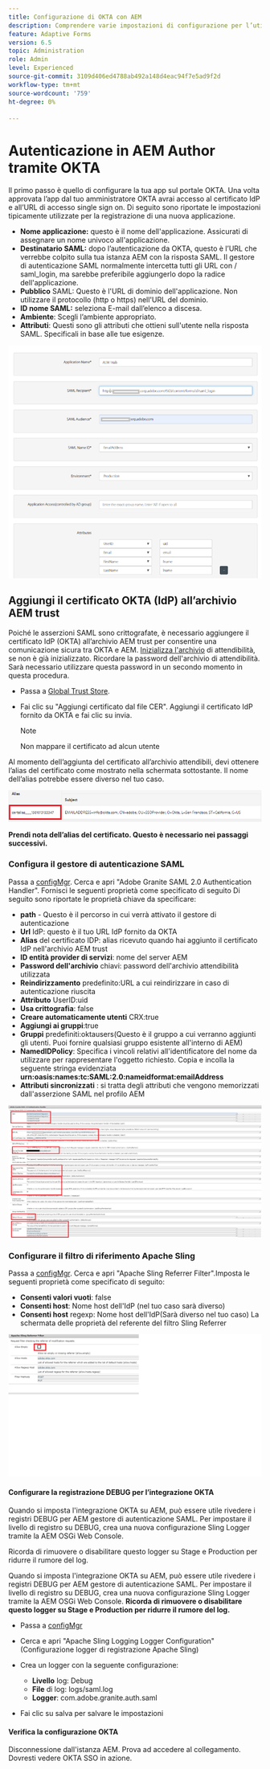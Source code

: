 ```yaml
---
title: Configurazione di OKTA con AEM
description: Comprendere varie impostazioni di configurazione per l’utilizzo del single sign-on con okta
feature: Adaptive Forms
version: 6.5
topic: Administration
role: Admin
level: Experienced
source-git-commit: 3109d406ed4788ab492a148d4eac94f7e5ad9f2d
workflow-type: tm+mt
source-wordcount: '759'
ht-degree: 0%

---
```



# Autenticazione in AEM Author tramite OKTA

Il primo passo è quello di configurare la tua app sul portale OKTA. Una volta approvata l’app dal tuo amministratore OKTA avrai accesso al certificato IdP e all’URL di accesso single sign on. Di seguito sono riportate le impostazioni tipicamente utilizzate per la registrazione di una nuova applicazione.

* **Nome applicazione:** questo è il nome dell&#39;applicazione. Assicurati di assegnare un nome univoco all&#39;applicazione.
* **Destinatario SAML:** dopo l’autenticazione da OKTA, questo è l’URL che verrebbe colpito sulla tua istanza AEM con la risposta SAML. Il gestore di autenticazione SAML normalmente intercetta tutti gli URL con / saml_login, ma sarebbe preferibile aggiungerlo dopo la radice dell&#39;applicazione.
* **Pubblico** SAML: Questo è l&#39;URL di dominio dell&#39;applicazione. Non utilizzare il protocollo (http o https) nell&#39;URL del dominio.
* **ID nome SAML:** seleziona E-mail dall’elenco a discesa.
* **Ambiente**: Scegli l’ambiente appropriato.
* **Attributi**: Questi sono gli attributi che ottieni sull&#39;utente nella risposta SAML. Specificali in base alle tue esigenze.


![okta-application](assets/okta-app-settings-blurred.PNG)


## Aggiungi il certificato OKTA (IdP) all’archivio AEM trust

Poiché le asserzioni SAML sono crittografate, è necessario aggiungere il certificato IdP (OKTA) all’archivio AEM trust per consentire una comunicazione sicura tra OKTA e AEM.
[Inizializza l&#39;archivio](http://localhost:4502/libs/granite/security/content/truststore.html) di attendibilità, se non è già inizializzato.
Ricordare la password dell&#39;archivio di attendibilità. Sarà necessario utilizzare questa password in un secondo momento in questa procedura.

* Passa a [Global Trust Store](http://localhost:4502/libs/granite/security/content/truststore.html).
* Fai clic su &quot;Aggiungi certificato dal file CER&quot;. Aggiungi il certificato IdP fornito da OKTA e fai clic su invia.

   >[!NOTE]
   >
   >Non mappare il certificato ad alcun utente

Al momento dell’aggiunta del certificato all’archivio attendibili, devi ottenere l’alias del certificato come mostrato nella schermata sottostante. Il nome dell’alias potrebbe essere diverso nel tuo caso.

![Alias certificato](assets/cert-alias.PNG)

**Prendi nota dell’alias del certificato. Questo è necessario nei passaggi successivi.**

### Configura il gestore di autenticazione SAML

Passa a [configMgr](http://localhost:4502/system/console/configMgr).
Cerca e apri &quot;Adobe Granite SAML 2.0 Authentication Handler&quot;.
Fornisci le seguenti proprietà come specificato di seguito
Di seguito sono riportate le proprietà chiave da specificare:

* **path**  - Questo è il percorso in cui verrà attivato il gestore di autenticazione
* **Url** IdP: questo è il tuo URL IdP fornito da OKTA
* **Alias** del certificato IDP: alias ricevuto quando hai aggiunto il certificato IdP nell&#39;archivio AEM trust
* **ID entità provider di servizi**: nome del server AEM
* **Password dell&#39;archivio** chiavi: password dell&#39;archivio attendibilità utilizzata
* **Reindirizzamento** predefinito:URL a cui reindirizzare in caso di autenticazione riuscita
* **Attributo** UserID:uid
* **Usa crittografia**: false
* **Creare automaticamente utenti** CRX:true
* **Aggiungi ai gruppi**:true
* **Gruppi** predefiniti:oktausers(Questo è il gruppo a cui verranno aggiunti gli utenti. Puoi fornire qualsiasi gruppo esistente all&#39;interno di AEM)
* **NamedIDPolicy**: Specifica i vincoli relativi all&#39;identificatore del nome da utilizzare per rappresentare l&#39;oggetto richiesto. Copia e incolla la seguente stringa evidenziata **urn:oasis:names:tc:SAML:2.0:nameidformat:emailAddress**
* **Attributi sincronizzati** : si tratta degli attributi che vengono memorizzati dall&#39;asserzione SAML nel profilo AEM

![saml-authentication-handler](assets/saml-authentication-settings-blurred.PNG)

### Configurare il filtro di riferimento Apache Sling

Passa a [configMgr](http://localhost:4502/system/console/configMgr).
Cerca e apri &quot;Apache Sling Referrer Filter&quot;.Imposta le seguenti proprietà come specificato di seguito:

* **Consenti valori vuoti**: false
* **Consenti host**: Nome host dell&#39;IdP (nel tuo caso sarà diverso)
* **Consenti host** regexp: Nome host dell&#39;IdP(Sarà diverso nel tuo caso) La schermata delle proprietà del referente del filtro Sling Referrer

![referrer-filter](assets/okta-referrer.png)

#### Configurare la registrazione DEBUG per l’integrazione OKTA

Quando si imposta l&#39;integrazione OKTA su AEM, può essere utile rivedere i registri DEBUG per AEM gestore di autenticazione SAML. Per impostare il livello di registro su DEBUG, crea una nuova configurazione Sling Logger tramite la AEM OSGi Web Console.

Ricorda di rimuovere o disabilitare questo logger su Stage e Production per ridurre il rumore del log.

Quando si imposta l&#39;integrazione OKTA su AEM, può essere utile rivedere i registri DEBUG per AEM gestore di autenticazione SAML. Per impostare il livello di registro su DEBUG, crea una nuova configurazione Sling Logger tramite la AEM OSGi Web Console.
**Ricorda di rimuovere o disabilitare questo logger su Stage e Production per ridurre il rumore del log.**
* Passa a [configMgr](http://localhost:4502/system/console/configMgr)

* Cerca e apri &quot;Apache Sling Logging Logger Configuration&quot; (Configurazione logger di registrazione Apache Sling)
* Crea un logger con la seguente configurazione:
   * **Livello** log: Debug
   * **File** di log: logs/saml.log
   * **Logger**: com.adobe.granite.auth.saml
* Fai clic su salva per salvare le impostazioni



#### Verifica la configurazione OKTA

Disconnessione dall&#39;istanza AEM. Prova ad accedere al collegamento. Dovresti vedere OKTA SSO in azione.
